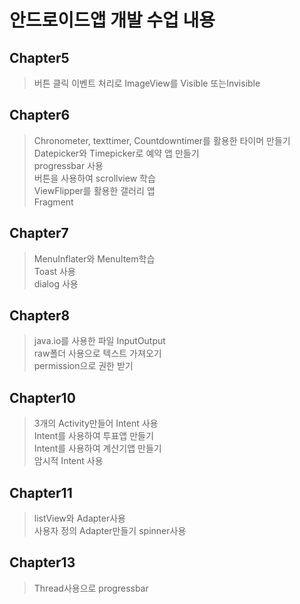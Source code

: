 # 안드로이드앱 개발 수업 내용
## Chapter5
> 버튼 클릭 이벤트 처리로 ImageView를 Visible 또는Invisible 
## Chapter6
> Chronometer, texttimer, Countdowntimer를 활용한 타이머 만들기<br>
> Datepicker와 Timepicker로 예약 앱 만들기 <br>
> progressbar 사용<br>
> 버튼을 사용하여 scrollview 학습<br>
> ViewFlipper를 활용한 갤러리 앱<br>
> Fragment
## Chapter7
> MenuInflater와 MenuItem학습<br>
> Toast 사용 <br>
> dialog 사용<br>
## Chapter8
> java.io를 사용한 파일 InputOutput<br>
> raw폴더 사용으로 텍스트 가져오기<br>
> permission으로 권한 받기
## Chapter10
> 3개의 Activity만들어 Intent 사용<br>
> Intent를 사용하여 투표앱 만들기<br>
> Intent를 사용하여 계산기앱 만들기<br>
> 암시적 Intent 사용
## Chapter11
> listView와 Adapter사용<br>
> 사용자 정의 Adapter만들기
> spinner사용
## Chapter13
> Thread사용으로 progressbar 
